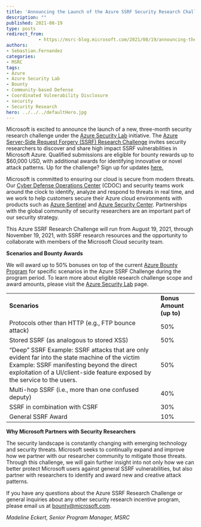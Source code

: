 ```yaml
---
title: 'Announcing the Launch of the Azure SSRF Security Research Challenge'
description: ""
published: 2021-08-19
type: posts
redirect_from:
            - https://msrc-blog.microsoft.com/2021/08/19/announcing-the-launch-of-the-azure-ssrf-security-research-challenge/
authors:
- Sebastian.Fernandez
categories:
- MSRC
tags:
- Azure
- Azure Security Lab
- Bounty
- Community-based Defense
- Coordinated Vulnerability Disclosure
- security
- Security Research
hero: ../../../defaultHero.jpg
---
```

<!-- wp:paragraph -->

Microsoft is excited to announce the launch of a new, three-month security research challenge under the [Azure Security Lab](https://www.microsoft.com/en-us/msrc/azure-security-lab) initiative. The [Azure Server-Side Request Forgery (SSRF) Research Challenge](http://www.microsoft.com/en-us/msrc/azure-ssrf-research-challenge) invites security researchers to discover and share high impact SSRF vulnerabilities in Microsoft Azure. Qualified submissions are eligible for bounty rewards up to \$60,000 USD, with additional awards for identifying innovative or novel attack patterns. Up for the challenge? Sign up for updates [here.](https://forms.office.com/Pages/ResponsePage.aspx?id=v4j5cvGGr0GRqy180BHbR-IOn5S2lZFPrml32v6SFq9UNEpOOE40T1hPMUszNFEyMEhSUU5INURZQi4u)

<!-- /wp:paragraph -->

<!-- wp:paragraph -->

Microsoft is committed to ensuring our cloud is secure from modern threats. Our [Cyber Defense Operations Center](https://www.microsoft.com/en-us/msrc/cdoc?rtc=1) (CDOC) and security teams work around the clock to identify, analyze and respond to threats in real time, and we work to help customers secure their Azure cloud environments with products such as [Azure Sentinel](https://azure.microsoft.com/en-us/services/azure-sentinel/) and [Azure Security Center](https://azure.microsoft.com/en-us/services/security-center/). Partnerships with the global community of security researchers are an important part of our security strategy.

<!-- /wp:paragraph -->

<!-- wp:paragraph -->

This Azure SSRF Research Challenge will run from August 19, 2021, through November 19, 2021, with SSRF research resources and the opportunity to collaborate with members of the Microsoft Cloud security team.

<!-- /wp:paragraph -->

<!-- wp:paragraph -->

**Scenarios and Bounty Awards**

<!-- /wp:paragraph -->

<!-- wp:paragraph -->

We will award up to 50% bonuses on top of the current [Azure Bounty Program](https://www.microsoft.com/en-us/msrc/bounty-microsoft-azure?rtc=1) for specific scenarios in the Azure SSRF Challenge during the program period. To learn more about eligible research challenge scope and award amounts, please visit the [Azure Security Lab](https://www.microsoft.com/en-us/msrc/azure-security-lab) page.

<!-- /wp:paragraph -->

<!-- wp:table -->

|                                                                                                                                                                                                                            |                          |
| -------------------------------------------------------------------------------------------------------------------------------------------------------------------------------------------------------------------------- | ------------------------ |
| **Scenarios**                                                                                                                                                                                                              | **Bonus Amount (up to)** |
| Protocols other than HTTP (e.g., FTP bounce attack)                                                                                                                                                                        | 50%                      |
| Stored SSRF (as analogous to stored XSS)                                                                                                                                                                                   | 50%                      |
| “Deep” SSRF Example: SSRF attacks that are only evident far into the state machine of the victim Example: SSRF manifesting beyond the direct exploitation of a UI/client-side feature exposed by the service to the users. | 50%                      |
| Multi-hop SSRF (i.e., more than one confused deputy)                                                                                                                                                                       | 40%                      |
| SSRF in combination with CSRF                                                                                                                                                                                              | 30%                      |
| General SSRF Award                                                                                                                                                                                                         | 10%                      |

<!-- /wp:table -->

<!-- wp:paragraph -->

**Why Microsoft Partners with Security Researchers**

<!-- /wp:paragraph -->

<!-- wp:paragraph -->

The security landscape is constantly changing with emerging technology and security threats. Microsoft seeks to continually expand and improve how we partner with our researcher community to mitigate those threats. Through this challenge, we will gain further insight into not only how we can better protect Microsoft users against general SSRF vulnerabilities, but also partner with researchers to identify and award new and creative attack patterns.

<!-- /wp:paragraph -->

<!-- wp:paragraph -->

If you have any questions about the Azure SSRF Research Challenge or general inquiries about any other security research incentive program, please email us at [bounty@microsoft.com](mailto:bounty@microsoft.com).

<!-- /wp:paragraph -->

<!-- wp:paragraph -->

_Madeline Eckert, Senior Program Manager, MSRC_

<!-- /wp:paragraph -->
